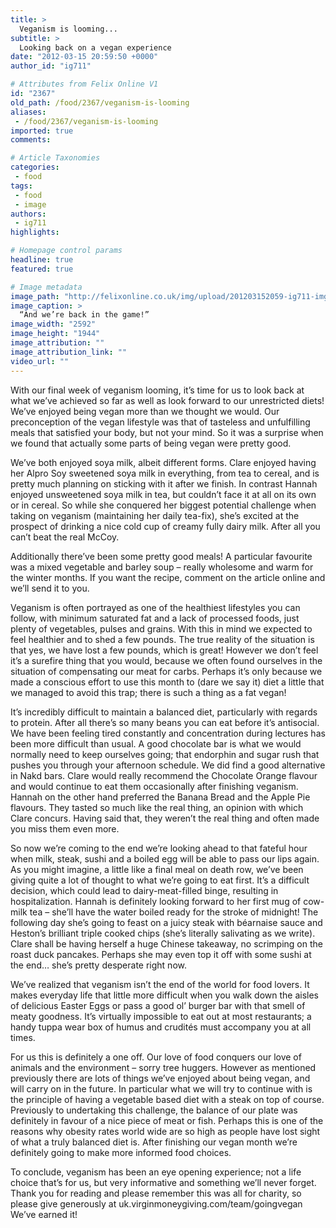 ```yaml
---
title: >
  Veganism is looming...
subtitle: >
  Looking back on a vegan experience
date: "2012-03-15 20:59:50 +0000"
author_id: "ig711"

# Attributes from Felix Online V1
id: "2367"
old_path: /food/2367/veganism-is-looming
aliases:
 - /food/2367/veganism-is-looming
imported: true
comments:

# Article Taxonomies
categories:
 - food
tags:
 - food
 - image
authors:
 - ig711
highlights:

# Homepage control params
headline: true
featured: true

# Image metadata
image_path: "http://felixonline.co.uk/img/upload/201203152059-ig711-img-20120207-00363.jpg"
image_caption: >
  “And we’re back in the game!”
image_width: "2592"
image_height: "1944"
image_attribution: ""
image_attribution_link: ""
video_url: ""
---
```


With our final week of veganism looming, it’s time for us to look back at what we’ve achieved so far as well as look forward to our unrestricted diets! We’ve enjoyed being vegan more than we thought we would. Our preconception of the vegan lifestyle was that of tasteless and unfulfilling meals that satisfied your body, but not your mind. So it was a surprise when we found that actually some parts of being vegan were pretty good.

We’ve both enjoyed soya milk, albeit different forms. Clare enjoyed having her Alpro Soy sweetened soya milk in everything, from tea to cereal, and is pretty much planning on sticking with it after we finish. In contrast Hannah enjoyed unsweetened soya milk in tea, but couldn’t face it at all on its own or in cereal. So while she conquered her biggest potential challenge when taking on veganism (maintaining her daily tea-fix), she’s excited at the prospect of drinking a nice cold cup of creamy fully dairy milk. After all you can’t beat the real McCoy.

Additionally there’ve been some pretty good meals! A particular favourite was a mixed vegetable and barley soup – really wholesome and warm for the winter months. If you want the recipe, comment on the article online and we’ll send it to you.

Veganism is often portrayed as one of the healthiest lifestyles you can follow, with minimum saturated fat and a lack of processed foods, just plenty of vegetables, pulses and grains. With this in mind we expected to feel healthier and to shed a few pounds. The true reality of the situation is that yes, we have lost a few pounds, which is great! However we don’t feel it’s a surefire thing that you would, because we often found ourselves in the situation of compensating our meat for carbs. Perhaps it’s only because we made a conscious effort to use this month to (dare we say it) diet a little that we managed to avoid this trap; there is such a thing as a fat vegan!

It’s incredibly difficult to maintain a balanced diet, particularly with regards to protein. After all there’s so many beans you can eat before it’s antisocial. We have been feeling tired constantly and concentration during lectures has been more difficult than usual. A good chocolate bar is what we would normally need to keep ourselves going; that endorphin and sugar rush that pushes you through your afternoon schedule. We did find a good alternative in Nakd bars. Clare would really recommend the Chocolate Orange flavour and would continue to eat them occasionally after finishing veganism. Hannah on the other hand preferred the Banana Bread and the Apple Pie flavours. They tasted so much like the real thing, an opinion with which Clare concurs. Having said that, they weren’t the real thing and often made you miss them even more.

So now we’re coming to the end we’re looking ahead to that fateful hour when milk, steak, sushi and a boiled egg will be able to pass our lips again. As you might imagine, a little like a final meal on death row, we’ve been giving quite a lot of thought to what we’re going to eat first. It’s a difficult decision, which could lead to dairy-meat-filled binge, resulting in hospitalization. Hannah is definitely looking forward to her first mug of cow-milk tea – she’ll have the water boiled ready for the stroke of midnight! The following day she’s going to feast on a juicy steak with béarnaise sauce and Heston’s brilliant triple cooked chips (she’s literally salivating as we write). Clare shall be having herself a huge Chinese takeaway, no scrimping on the roast duck pancakes. Perhaps she may even top it off with some sushi at the end… she’s pretty desperate right now.

We’ve realized that veganism isn’t the end of the world for food lovers. It makes everyday life that little more difficult when you walk down the aisles of delicious Easter Eggs or pass a good ol’ burger bar with that smell of meaty goodness. It’s virtually impossible to eat out at most restaurants; a handy tuppa wear box of humus and crudités must accompany you at all times.

For us this is definitely a one off. Our love of food conquers our love of animals and the environment – sorry tree huggers. However as mentioned previously there are lots of things we’ve enjoyed about being vegan, and will carry on in the future. In particular what we will try to continue with is the principle of having a vegetable based diet with a steak on top of course. Previously to undertaking this challenge, the balance of our plate was definitely in favour of a nice piece of meat or fish. Perhaps this is one of the reasons why obesity rates world wide are so high as people have lost sight of what a truly balanced diet is. After finishing our vegan month we’re definitely going to make more informed food choices.

To conclude, veganism has been an eye opening experience; not a life choice that’s for us, but very informative and something we’ll never forget. Thank you for reading and please remember this was all for charity, so please give generously at uk.virginmoneygiving.com/team/goingvegan We’ve earned it!
